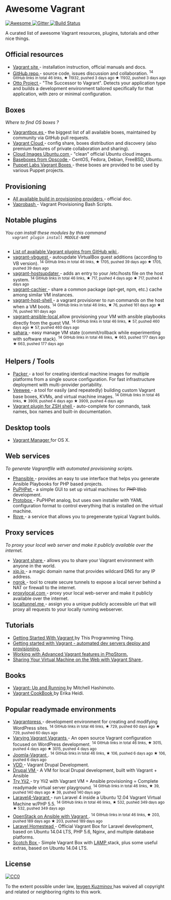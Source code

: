 <h1>
 Awesome Vagrant
</h1>
<p>
 <a href="https://github.com/sindresorhus/awesome">
  <img alt="Awesome" src="https://cdn.rawgit.com/sindresorhus/awesome/d7305f38d29fed78fa85652e3a63e154dd8e8829/media/badge.svg"/>
 </a>
 <a href="https://gitter.im/iJackUA/awesome-vagrant?utm_source=badge&utm_medium=badge&utm_campaign=pr-badge">
  <img alt="Gitter" src="https://badges.gitter.im/Join%20Chat.svg"/>
 </a>
 <a href="https://travis-ci.org/iJackUA/awesome-vagrant">
  <img alt="Build Status" src="https://api.travis-ci.org/iJackUA/awesome-vagrant.svg?branch=master"/>
 </a>
</p>
<p>
 A curated list of awesome Vagrant resources, plugins, tutorials and other nice things.
</p>
<h2>
 Official resources
</h2>
<ul>
 <li>
  <a href="https://www.vagrantup.com/">
   Vagrant site
  </a>
  - installation instruction, official manuals and docs.
 </li>
 <li>
  <a href="https://github.com/mitchellh/vagrant">
   GitHub repo
  </a>
  - source code, issues discussion and collaboration.
  <sup>
   14 GitHub links in total 46 links, ★ 11932, pushed 3 days ago
  </sup>
  <sup>
   &#9733 11932, pushed 3 days ago
  </sup>
 </li>
 <li>
  <a href="https://www.ottoproject.io/">
   Otto Project
  </a>
  - "The Successor to Vagrant". Detects your application type and builds a development environment tailored specifically for that application, with zero or minimal configuration.
 </li>
</ul>
<h2>
 Boxes
</h2>
<p>
 <em>
  Where to find OS boxes ?
 </em>
</p>
<ul>
 <li>
  <a href="http://www.vagrantbox.es/">
   Vagrantbox.es
  </a>
  - the biggest list of all available boxes, maintained by community via GitHub pull requests.
 </li>
 <li>
  <a href="https://atlas.hashicorp.com/boxes/search">
   Vagrant Cloud
  </a>
  - config share, boxes distribution and discovery (also premium features of private collaboration and sharing).
 </li>
 <li>
  <a href="https://cloud-images.ubuntu.com/vagrant/">
   Cloud Images Ubuntu.com
  </a>
  - "clean" official Ubuntu cloud images.
 </li>
 <li>
  <a href="https://github.com/chef/bento#current-baseboxes">
   Baseboxes from Opscode
  </a>
  - CentOS, Fedora, Debian, FreeBSD, Ubuntu.
 </li>
 <li>
  <a href="http://puppet-vagrant-boxes.puppetlabs.com/">
   Puppet Labs Vagrant Boxes
  </a>
  - these boxes are provided to be used by various Puppet projects.
 </li>
</ul>
<h2>
 Provisioning
</h2>
<ul>
 <li>
  <a href="https://www.vagrantup.com/docs/provisioning/index.html">
   All available build in provisioning providers
  </a>
  - official doc.
 </li>
 <li>
  <a href="http://fideloper.github.io/Vaprobash/index.html">
   Vaprobash
  </a>
  - Vagrant Provisioning Bash Scripts.
 </li>
</ul>
<h2>
 Notable plugins
</h2>
<p>
 <em>
  You can install these modules by this command
  <code>
   vagrant plugin install MODULE-NAME
  </code>
 </em>
</p>
<ul>
 <li>
  <a href="https://github.com/mitchellh/vagrant/wiki/Available-Vagrant-Plugins">
   List of available Vagrant plugins from GitHub wiki
  </a>
  .
 </li>
 <li>
  <a href="https://github.com/dotless-de/vagrant-vbguest">
   vagrant-vbguest
  </a>
  - autoupdate VirtualBox guest additions (according to VB version).
  <sup>
   14 GitHub links in total 46 links, ★ 1705, pushed 39 days ago
  </sup>
  <sup>
   &#9733 1705, pushed 39 days ago
  </sup>
 </li>
 <li>
  <a href="https://github.com/cogitatio/vagrant-hostsupdater">
   vagrant-hostsupdater
  </a>
  - adds an entry to your /etc/hosts file on the host system.
  <sup>
   14 GitHub links in total 46 links, ★ 717, pushed 4 days ago
  </sup>
  <sup>
   &#9733 717, pushed 4 days ago
  </sup>
 </li>
 <li>
  <a href="http://fgrehm.viewdocs.io/vagrant-cachier/">
   vagrant-cachier
  </a>
  - share a common package (apt-get, npm, etc.) cache among similar VM instances.
 </li>
 <li>
  <a href="https://github.com/phinze/vagrant-host-shell">
   vagrant-host-shell
  </a>
  - a vagrant provisioner to run commands on the host when a VM boots.
  <sup>
   14 GitHub links in total 46 links, ★ 76, pushed 161 days ago
  </sup>
  <sup>
   &#9733 76, pushed 161 days ago
  </sup>
 </li>
 <li>
  <a href="https://github.com/jaugustin/vagrant-ansible-local">
   vagrant-ansible-local
  </a>
  allow provisioning your VM with ansible playbooks directly from the guest VM.
  <sup>
   14 GitHub links in total 46 links, ★ 57, pushed 460 days ago
  </sup>
  <sup>
   &#9733 57, pushed 460 days ago
  </sup>
 </li>
 <li>
  <a href="https://github.com/jedi4ever/sahara">
   sahara
  </a>
  - easy manage VM state (commit/rollback while experimenting with software stack).
  <sup>
   14 GitHub links in total 46 links, ★ 663, pushed 177 days ago
  </sup>
  <sup>
   &#9733 663, pushed 177 days ago
  </sup>
 </li>
</ul>
<h2>
 Helpers / Tools
</h2>
<ul>
 <li>
  <a href="https://www.packer.io/">
   Packer
  </a>
  - a tool for creating identical machine images for multiple platforms from a single source configuration. For fast infrastructure deployment with multi-provider portability.
 </li>
 <li>
  <a href="https://github.com/jedi4ever/veewee">
   Veewee
  </a>
  - a tool for easily (and repeatedly) building custom Vagrant base boxes, KVMs, and virtual machine images.
  <sup>
   14 GitHub links in total 46 links, ★ 3909, pushed 4 days ago
  </sup>
  <sup>
   &#9733 3909, pushed 4 days ago
  </sup>
 </li>
 <li>
  <a href="https://github.com/robbyrussell/oh-my-zsh/wiki/Plugins#vagrant">
   Vagrant plugin for ZSH shell
  </a>
  - auto-complete for commands, task names, box names and built-in documentation.
 </li>
</ul>
<h2>
 Desktop tools
</h2>
<ul>
 <li>
  <a href="http://vagrantmanager.com/">
   Vagrant Manager
  </a>
  for OS X.
 </li>
</ul>
<h2>
 Web services
</h2>
<p>
 <em>
  To generate Vagrantfile with automated provisioning scripts.
 </em>
</p>
<ul>
 <li>
  <a href="http://phansible.com/">
   Phansible
  </a>
  - provides an easy to use interface that helps you generate Ansible Playbooks for PHP based projects.
 </li>
 <li>
  <a href="https://puphpet.com/">
   PuPHPet
  </a>
  - a simple GUI to set up virtual machines for
  <s>
   PHP
  </s>
  Web development.
 </li>
 <li>
  <a href="http://getprotobox.com/">
   Protobox
  </a>
  - PuPHPet analog, but uses own installer with YAML configuration format to control everything that is installed on the virtual machine.
 </li>
 <li>
  <a href="http://rove.io/">
   Rove
  </a>
  - a service that allows you to pregenerate typical Vagrant builds.
 </li>
</ul>
<h2>
 Proxy services
</h2>
<p>
 <em>
  To proxy your local web server and make it publicly available over the internet.
 </em>
</p>
<ul>
 <li>
  <a href="https://www.vagrantup.com/docs/share/">
   Vagrant share
  </a>
  - allows you to share your Vagrant environment with anyone in the world.
 </li>
 <li>
  <a href="http://xip.io">
   xip.io
  </a>
  - a magic domain name that provides wildcard DNS
for any IP address.
 </li>
 <li>
  <a href="https://ngrok.com/">
   ngrok
  </a>
  - tool to create secure tunnels to expose a local server behind a NAT or firewall to the internet.
 </li>
 <li>
  <a href="http://proxylocal.com">
   proxylocal.com
  </a>
  - proxy your local web-server and make it publicly available over the internet.
 </li>
 <li>
  <a href="http://localtunnel.me">
   localtunnel.me
  </a>
  - assign you a unique publicly accessible url that will proxy all requests to your locally running webserver.
 </li>
</ul>
<h2>
 Tutorials
</h2>
<ul>
 <li>
  <a href="http://www.thisprogrammingthing.com/2013/getting-started-with-vagrant/">
   Getting Started With Vagrant
  </a>
  by This Programming Thing.
 </li>
 <li>
  <a href="http://stdout.in/en/post/getting_started_with_vagrant_automated_dev_servers_deploy_and_provisioning">
   Getting started with Vagrant - automated dev servers deploy and provisioning.
  </a>
 </li>
 <li>
  <a href="http://confluence.jetbrains.com/display/PhpStorm/Working+with+Advanced+Vagrant+features+in+PhpStorm">
   Working with Advanced Vagrant features in PhpStorm.
  </a>
 </li>
 <li>
  <a href="https://scotch.io/tutorials/sharing-your-virtual-machine-on-the-web-with-vagrant-share">
   Sharing Your Virtual Machine on the Web with Vagrant Share
  </a>
  .
 </li>
</ul>
<h2>
 Books
</h2>
<ul>
 <li>
  <a href="http://www.amazon.com/gp/product/1449335837">
   Vagrant: Up and Running
  </a>
  by Mitchell Hashimoto.
 </li>
 <li>
  <a href="https://leanpub.com/vagrantcookbook">
   Vagrant CookBook
  </a>
  by Erika Heidi.
 </li>
</ul>
<h2>
 Popular readymade environments
</h2>
<ul>
 <li>
  <a href="https://github.com/vagrantpress/vagrantpress">
   Vagrantpress
  </a>
  - development environment for creating and modifying WordPress sites.
  <sup>
   14 GitHub links in total 46 links, ★ 729, pushed 60 days ago
  </sup>
  <sup>
   &#9733 729, pushed 60 days ago
  </sup>
 </li>
 <li>
  <a href="https://github.com/Varying-Vagrant-Vagrants/VVV">
   Varying Vagrant Vagrants
  </a>
  - An open source Vagrant configuration focused on WordPress development.
  <sup>
   14 GitHub links in total 46 links, ★ 3015, pushed 4 days ago
  </sup>
  <sup>
   &#9733 3015, pushed 4 days ago
  </sup>
 </li>
 <li>
  <a href="https://github.com/joomlatools/joomlatools-vagrant">
   Joomla-Vagrant
  </a>
  .
  <sup>
   14 GitHub links in total 46 links, ★ 106, pushed 6 days ago
  </sup>
  <sup>
   &#9733 106, pushed 6 days ago
  </sup>
 </li>
 <li>
  <a href="https://www.drupal.org/project/vdd">
   VDD
  </a>
  - Vagrant Drupal Development.
 </li>
 <li>
  <a href="http://www.drupalvm.com/">
   Drupal VM
  </a>
  - A VM for local Drupal development, built with Vagrant + Ansible
 </li>
 <li>
  <a href="https://github.com/iJackUA/try-yii2">
   Try Yii2
  </a>
  - try Yii2 with Vagrant VM + Ansible provisioning = Complete readymade virtual server playground.
  <sup>
   14 GitHub links in total 46 links, ★ 39, pushed 140 days ago
  </sup>
  <sup>
   &#9733 39, pushed 140 days ago
  </sup>
 </li>
 <li>
  <a href="https://github.com/bryannielsen/Laravel4-Vagrant">
   Laravel4-Vagrant
  </a>
  - run Laravel 4 inside a Ubuntu 12.04 Vagrant Virtual Machine w/PHP 5.5.
  <sup>
   14 GitHub links in total 46 links, ★ 532, pushed 349 days ago
  </sup>
  <sup>
   &#9733 532, pushed 349 days ago
  </sup>
 </li>
 <li>
  <a href="https://github.com/openstack-ansible/openstack-ansible">
   OpenStack on Ansible with Vagrant
  </a>
  .
  <sup>
   14 GitHub links in total 46 links, ★ 203, pushed 189 days ago
  </sup>
  <sup>
   &#9733 203, pushed 189 days ago
  </sup>
 </li>
 <li>
  <a href="https://laravel.com/docs/master/homestead">
   Laravel Homestead
  </a>
  - Official Vagrant Box for Laravel development, based on Ubuntu 14.04 LTS, PHP 5.6, Nginx, and multiple database platforms.
 </li>
 <li>
  <a href="https://scotch.io/bar-talk/announcing-scotch-box-2-0-our-dead-simple-vagrant-lamp-stack-improved">
   Scotch Box
  </a>
  - Simple Vagrant Box with
  <a href="https://en.m.wikipedia.org/wiki/LAMP_%28software_bundle%29">
   LAMP
  </a>
  stack, plus some useful extras, based on Ubuntu 14.04 LTS.
 </li>
</ul>
<h2>
 License
</h2>
<p>
 <a href="http://creativecommons.org/publicdomain/zero/1.0/">
  <img alt="CC0" src="https://licensebuttons.net/p/zero/1.0/88x31.png"/>
 </a>
</p>
<p>
 To the extent possible under law,
 <a href="http://stdout.in/">
  Ievgen Kuzminov
 </a>
 has waived all copyright and related or neighboring rights to this work.
</p>
